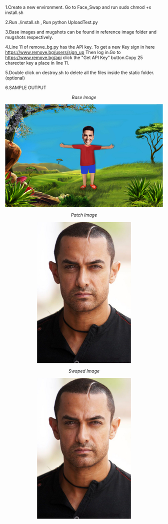 1.Create a new environment.
Go to Face_Swap and run sudo chmod +x install.sh


2.Run ./install.sh , Run python UploadTest.py

3.Base images and mugshots can be found in reference image folder and mugshots respectively.

4.Line 11 of remove_bg.py has the API key.
To get a new Key sign in here https://www.remove.bg/users/sign_up 
Then log in.Go to https://www.remove.bg/api click the "Get API Key" button.Copy 25 charecter key a place in line 11.

5.Double click on destroy.sh to delete all the files inside the static folder.(optional)

6.SAMPLE OUTPUT
<p align="center">
<em>Base Image</em>
</p>
<p align="center">
<img src="https://github.com/Aakroat/Face_Swap/blob/master/images/base/akshay_base.jpg"> 
</p>
<p align="center">
<em>Patch Image</em>
</p>
<p align="center">
<img src="https://github.com/Aakroat/Face_Swap/blob/master/images/patch/aa.jpg" width=300>  
</p>  
<p align="center">
<em>Swaped Image</em>
</p>
<p align="center">
<img src="https://github.com/Aakroat/Face_Swap/blob/master/images/patch/aa.jpg" width=300>
</p>


